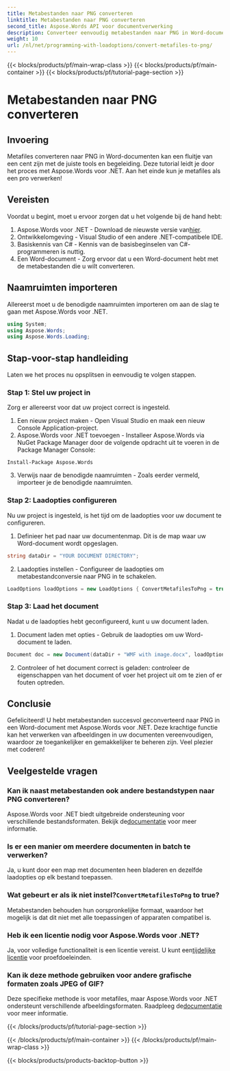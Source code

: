 ```yaml
---
title: Metabestanden naar PNG converteren
linktitle: Metabestanden naar PNG converteren
second_title: Aspose.Words API voor documentverwerking
description: Converteer eenvoudig metabestanden naar PNG in Word-documenten met Aspose.Words voor .NET met deze stapsgewijze tutorial. Vereenvoudig uw documentbeheer.
weight: 10
url: /nl/net/programming-with-loadoptions/convert-metafiles-to-png/
---
```


{{< blocks/products/pf/main-wrap-class >}}
{{< blocks/products/pf/main-container >}}
{{< blocks/products/pf/tutorial-page-section >}}

# Metabestanden naar PNG converteren

## Invoering

Metafiles converteren naar PNG in Word-documenten kan een fluitje van een cent zijn met de juiste tools en begeleiding. Deze tutorial leidt je door het proces met Aspose.Words voor .NET. Aan het einde kun je metafiles als een pro verwerken!

## Vereisten

Voordat u begint, moet u ervoor zorgen dat u het volgende bij de hand hebt:

1.  Aspose.Words voor .NET - Download de nieuwste versie van[hier](https://releases.aspose.com/words/net/).
2. Ontwikkelomgeving - Visual Studio of een andere .NET-compatibele IDE.
3. Basiskennis van C# - Kennis van de basisbeginselen van C#-programmeren is nuttig.
4. Een Word-document - Zorg ervoor dat u een Word-document hebt met de metabestanden die u wilt converteren.

## Naamruimten importeren

Allereerst moet u de benodigde naamruimten importeren om aan de slag te gaan met Aspose.Words voor .NET.

```csharp
using System;
using Aspose.Words;
using Aspose.Words.Loading;
```

## Stap-voor-stap handleiding

Laten we het proces nu opsplitsen in eenvoudig te volgen stappen.

### Stap 1: Stel uw project in

Zorg er allereerst voor dat uw project correct is ingesteld.

1. Een nieuw project maken - Open Visual Studio en maak een nieuw Console Application-project.
2. Aspose.Words voor .NET toevoegen - Installeer Aspose.Words via NuGet Package Manager door de volgende opdracht uit te voeren in de Package Manager Console:

```shell
Install-Package Aspose.Words
```

3. Verwijs naar de benodigde naamruimten - Zoals eerder vermeld, importeer je de benodigde naamruimten.

### Stap 2: Laadopties configureren

Nu uw project is ingesteld, is het tijd om de laadopties voor uw document te configureren.

1. Definieer het pad naar uw documentenmap. Dit is de map waar uw Word-document wordt opgeslagen.

```csharp
string dataDir = "YOUR DOCUMENT DIRECTORY";
```

2. Laadopties instellen - Configureer de laadopties om metabestandconversie naar PNG in te schakelen.

```csharp
LoadOptions loadOptions = new LoadOptions { ConvertMetafilesToPng = true };
```

### Stap 3: Laad het document

Nadat u de laadopties hebt geconfigureerd, kunt u uw document laden.

1. Document laden met opties - Gebruik de laadopties om uw Word-document te laden.

```csharp
Document doc = new Document(dataDir + "WMF with image.docx", loadOptions);
```

2. Controleer of het document correct is geladen: controleer de eigenschappen van het document of voer het project uit om te zien of er fouten optreden.

## Conclusie

Gefeliciteerd! U hebt metabestanden succesvol geconverteerd naar PNG in een Word-document met Aspose.Words voor .NET. Deze krachtige functie kan het verwerken van afbeeldingen in uw documenten vereenvoudigen, waardoor ze toegankelijker en gemakkelijker te beheren zijn. Veel plezier met coderen!

## Veelgestelde vragen

### Kan ik naast metabestanden ook andere bestandstypen naar PNG converteren?
 Aspose.Words voor .NET biedt uitgebreide ondersteuning voor verschillende bestandsformaten. Bekijk de[documentatie](https://reference.aspose.com/words/net/) voor meer informatie.

### Is er een manier om meerdere documenten in batch te verwerken?
Ja, u kunt door een map met documenten heen bladeren en dezelfde laadopties op elk bestand toepassen.

###  Wat gebeurt er als ik niet instel?`ConvertMetafilesToPng` to true?
Metabestanden behouden hun oorspronkelijke formaat, waardoor het mogelijk is dat dit niet met alle toepassingen of apparaten compatibel is.

### Heb ik een licentie nodig voor Aspose.Words voor .NET?
 Ja, voor volledige functionaliteit is een licentie vereist. U kunt een[tijdelijke licentie](https://purchase.aspose.com/temporary-license/) voor proefdoeleinden.

### Kan ik deze methode gebruiken voor andere grafische formaten zoals JPEG of GIF?
 Deze specifieke methode is voor metafiles, maar Aspose.Words voor .NET ondersteunt verschillende afbeeldingsformaten. Raadpleeg de[documentatie](https://reference.aspose.com/words/net/) voor meer informatie.

{{< /blocks/products/pf/tutorial-page-section >}}

{{< /blocks/products/pf/main-container >}}
{{< /blocks/products/pf/main-wrap-class >}}

{{< blocks/products/products-backtop-button >}}
